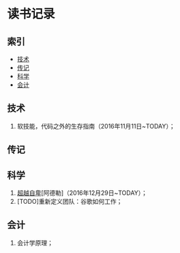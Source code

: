 # 读书记录

## 索引
- [技术][1]
- [传记][2]
- [科学][3]
- [会计][4]

## 技术
1. 软技能，代码之外的生存指南（2016年11月11日\~TODAY）；

## 传记

## 科学
1. [超越自卑][5][阿德勒]（2016年12月29日\~TODAY）；
2. [TODO]重新定义团队：谷歌如何工作；

## 会计
1. 会计学原理；

[1]:	#%E6%8A%80%E6%9C%AF
[2]:	#%E4%BC%A0%E8%AE%B0
[3]:	#%E7%A7%91%E5%AD%A6
[4]:	#%E4%BC%9A%E8%AE%A1
[5]:	science/%E8%B6%85%E8%B6%8A%E8%87%AA%E5%8D%91.md "超越自卑"